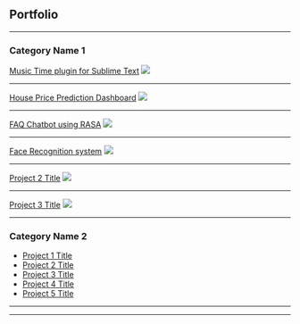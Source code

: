## Portfolio

---

### Category Name 1 

[Music Time plugin for Sublime Text](/https://github.com/swdotcom/swdc-sublime-music-time)
<img src="images/dummy_thumbnail.jpg?raw=true"/>

---
[House Price Prediction Dashboard](https://hpp-dash.herokuapp.com/)
<img src="images/dummy_thumbnail.jpg?raw=true"/>

---
[FAQ Chatbot using RASA](https://www.youtube.com/watch?v=q901KMhQrsA)
<img src="images/dummy_thumbnail.jpg?raw=true"/>

---
[Face Recognition system](https://www.youtube.com/watch?v=Eqp73OhVa94)
<img src="images/dummy_thumbnail.jpg?raw=true"/>

---
[Project 2 Title](/pdf/sample_presentation.pdf)
<img src="images/dummy_thumbnail.jpg?raw=true"/>

---
[Project 3 Title](http://example.com/)
<img src="images/dummy_thumbnail.jpg?raw=true"/>

---

### Category Name 2

- [Project 1 Title](http://example.com/)
- [Project 2 Title](http://example.com/)
- [Project 3 Title](http://example.com/)
- [Project 4 Title](http://example.com/)
- [Project 5 Title](http://example.com/)

---




---

